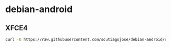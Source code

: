 # debian-android


## XFCE4
```bash
curl -O https://raw.githubusercontent.com/soutiagojose/debian-android/refs/heads/main/install-xfce.sh && chmod +x install-xfce.sh && bash install-xfce.sh
```
